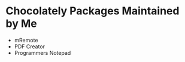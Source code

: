 Chocolately Packages Maintained  by Me
======================================

- mRemote 
- PDF Creator
- Programmers Notepad

